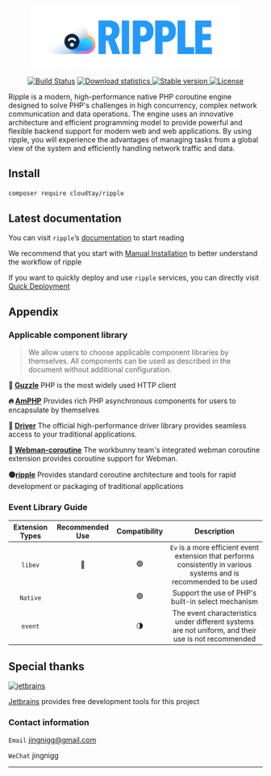 <p align="center">
<img src="https://raw.githubusercontent.com/cloudtay/ripple/refs/heads/main/assets/images/logo.png" width="420" alt="Logo">
</p>
<p align="center">
<a href="#"><img src="https://img.shields.io/badge/PHP-%3E%3D%208.1-blue" alt="Build Status"></a>
<a href="https://packagist.org/packages/cloudtay/ripple"><img src="https://img.shields.io/packagist/dt/cloudtay/ripple" alt="Download statistics"> </a>
<a href="https://packagist.org/packages/cloudtay/ripple"><img src="https://img.shields.io/packagist/v/cloudtay/ripple" alt="Stable version"> </a>
<a href="https://packagist.org/packages/cloudtay/ripple"><img src="https://img.shields.io/packagist/l/cloudtay/ripple" alt="License"></a>
</p>
<p>
Ripple is a modern, high-performance native PHP coroutine engine designed to solve PHP's challenges in high concurrency, complex network communication and data operations.
The engine uses an innovative architecture and efficient programming model to provide powerful and flexible backend support for modern web and web applications.
By using ripple, you will experience the advantages of managing tasks from a global view of the system and efficiently handling network traffic and data. </p>

## Install

````bash
composer require cloudtay/ripple
````

## Latest documentation

You can visit `ripple`’s [documentation](https://ripple.cloudtay.com/) to start reading

We recommend that you start with [Manual Installation](https://ripple.cloudtay.com/docs/install/professional) to better
understand the workflow of ripple

If you want to quickly deploy and use `ripple` services, you can directly
visit [Quick Deployment](https://ripple.cloudtay.com/docs/install/server)

## Appendix

### Applicable component library

> We allow users to choose applicable component libraries by themselves. All components can be used as described in the
> document without additional configuration.

**🚀 [Guzzle](https://docs.guzzlephp.org/en/stable/)**
PHP is the most widely used HTTP client

**🔥 [AmPHP](https://amphp.org/)**
Provides rich PHP asynchronous components for users to encapsulate by themselves

**🚀 [Driver](https://github.com/cloudtay/ripple-driver)**
The official high-performance driver library provides seamless access to your traditional applications.

**🚀 [Webman-coroutine](https://github.com/workbunny/webman-coroutine)**
The workbunny team's integrated webman coroutine extension provides coroutine support for Webman.

**🟢[ripple](https://github.com/cloudtay/ripple)**
Provides standard coroutine architecture and tools for rapid development or packaging of traditional applications

### Event Library Guide

| Extension Types | Recommended Use | Compatibility |                                                     Description                                                      |
|:---------------:|:---------------:|:-------------:|:--------------------------------------------------------------------------------------------------------------------:|
|     `libev`     |       🏅️       |      🟢️      | `Ev` is a more efficient event extension that performs consistently in various systems and is recommended to be used |
|    `Native`     |        ️        |      🟢       |                                  Support the use of PHP's built-in select mechanism                                  |
|     `event`     |                 |      🌗       |         The event characteristics under different systems are not uniform, and their use is not recommended          |

## Special thanks

<a href="https://www.jetbrains.com/?from=ripple" target="__blank">
    <img src="https://www.jetbrains.com/company/brand/img/jetbrains_logo.png" width="200" alt="jetbrains">
</a>

[Jetbrains](https://www.jetbrains.com/?from=ripple) provides free development tools for this project

### Contact information

`Email` jingnigg@gmail.com

`WeChat` jingnigg

---
